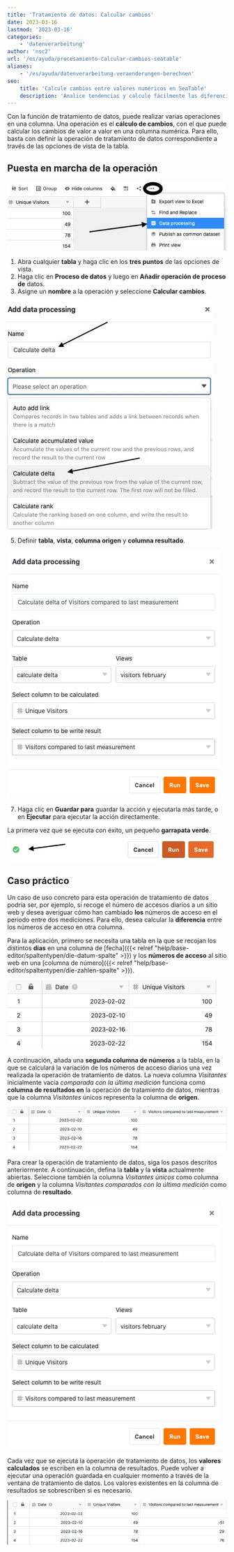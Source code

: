 ```yaml
---
title: 'Tratamiento de datos: Calcular cambios'
date: 2023-03-16
lastmod: '2023-03-16'
categories:
    - 'datenverarbeitung'
author: 'nsc2'
url: '/es/ayuda/procesamiento-calcular-cambios-seatable'
aliases:
    - '/es/ayuda/datenverarbeitung-veraenderungen-berechnen'
seo:
    title: 'Calcule cambios entre valores numéricos en SeaTable'
    description: 'Analice tendencias y calcule fácilmente las diferencias entre valores numéricos en sus tablas SeaTable gracias al plugin adecuado.'
---
```


Con la función de tratamiento de datos, puede realizar varias operaciones en una columna. Una operación es el **cálculo de cambios**, con el que puede calcular los cambios de valor a valor en una columna numérica. Para ello, basta con definir la operación de tratamiento de datos correspondiente a través de las opciones de vista de la tabla.

## Puesta en marcha de la operación

![Crear una acción de tratamiento de datos](images/create-an-data-processing-action-1.jpg)

1. Abra cualquier **tabla** y haga clic en los **tres puntos** de las opciones de vista.
2. Haga clic en **Proceso de datos** y luego en **Añadir operación de proceso de** datos.
3. Asigne un **nombre** a la operación y seleccione **Calcular cambios**.

![Denominación de la acción de tratamiento de datos y selección del tipo de operación](images/name-operation-and-select-operation-type-example-delta.jpg)

5. Definir **tabla**, **vista**, **columna origen** y **columna resultado**.

![Definición de la acción de tratamiento de datos](images/define-action-example-delta-1.png)

7. Haga clic en **Guardar para** guardar la acción y ejecutarla más tarde, o en **Ejecutar** para ejecutar la acción directamente.

La primera vez que se ejecuta con éxito, un pequeño **garrapata verde**.  
![Si la acción de tratamiento de datos se ejecuta correctamente por primera vez, aparece una marca verde](images/gruener-haken-zur-bestaetigung-der-ersten-ausfuehrung.jpg)

## Caso práctico

Un caso de uso concreto para esta operación de tratamiento de datos podría ser, por ejemplo, si recoge el número de accesos diarios a un sitio web y desea averiguar cómo han cambiado **los** números de acceso en el periodo entre dos mediciones. Para ello, desea calcular la **diferencia** entre los números de acceso en otra columna.

Para la aplicación, primero se necesita una tabla en la que se recojan los distintos **días** en una columna de [fecha]({{< relref "help/base-editor/spaltentypen/die-datum-spalte" >}}) y los **números de acceso** al sitio web en una [columna de número]({{< relref "help/base-editor/spaltentypen/die-zahlen-spalte" >}}).

![Tabla de ejemplo para el caso de uso Calcular cambios](images/Beispieltabelle-Anwendungsfall-kumulierte-Werte-berechnen.png)

A continuación, añada una **segunda columna de números** a la tabla, en la que se calculará la variación de los números de acceso diarios una vez realizada la operación de tratamiento de datos. La nueva columna _Visitantes_ inicialmente vacía _comparada con la última medición_ funciona como **columna de resultados en** la operación de tratamiento de datos, mientras que la columna _Visitantes_ únicos representa la columna de **origen**.

![Añadir una segunda columna numérica](images/add-number-column-example-delta-1.png)

Para crear la operación de tratamiento de datos, siga los pasos descritos anteriormente. A continuación, defina la **tabla** y la **vista** actualmente abiertas. Seleccione también la columna _Visitantes únicos_ como columna de **origen** y la columna _Visitantes comparados con la última medición_ como columna de **resultado**.

![Definición de la acción de tratamiento de datos](images/define-action-example-delta-1.png)

Cada vez que se ejecuta la operación de tratamiento de datos, los **valores calculados** se escriben en la columna de resultados. Puede volver a ejecutar una operación guardada en cualquier momento a través de la ventana de tratamiento de datos. Los valores existentes en la columna de resultados se sobrescriben si es necesario.

![table-after-data-processing-operation-delta](images/table-after-data-processing-operation-delta-1.png)
